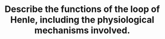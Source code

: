 ---
title: "Describe the functions of the loop of Henle, including the physiological mechanisms involved."
entityType: SAQ
exam: PEX
college: ANZCA
year: 2011
sitting: A
question: 11
passRate: 37
EC_expectedDomains:
- "The question asked for both the functions of the loop of Henle, and physiological mechanisms involved. Both these points needed to be addressed to pass this question."
- "Well structured answers included a brief relevant anatomical description of the loop of Henle, and a description of the functions which included the physiological mechanisms."
EC_extraCredit:
- "Many candidates obtained near-maximal marks for an accurate and well-labelled diagram explaining the physiological mechanisms."
EC_errorsCommon:
- "Very few candidates mentioned functions apart from the development of a concentration gradient, and many candidates were unable to describe the physiological process whereby that gradient is developed."
- "There was often confusion regarding the osmolality at various anatomical locations within the loop."
- "Many candidates did not mention or were unable to explain the role of the vasa recta in the physiological mechanisms of concentration."
- "Many answers were focussed on the collecting duct rather than on the loop of Henle, and several answers listed general functions of the kidney rather than those of the loop of Henle."
resources:
---